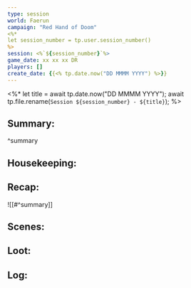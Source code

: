```yaml
---
type: session
world: Faerun
campaign: "Red Hand of Doom"
<%*
let session_number = tp.user.session_number()
%>
session: <%`${session_number}`%>
game_date: xx xx xx DR
players: []
create_date: {{<% tp.date.now("DD MMMM YYYY") %>}}
---
```


<%* 
let title = await tp.date.now("DD MMMM YYYY"); 
await tp.file.rename(`Session ${session_number} - ${title}`); 
%>

## Summary:

^summary

## Housekeeping:

## Recap:
![[#^summary]]

## Scenes:

## Loot:

## Log:


